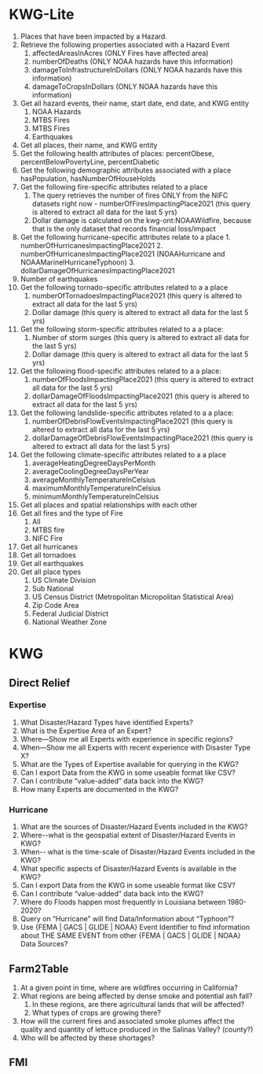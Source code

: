 # KWG-Lite
1. Places that have been impacted by a Hazard.
2. Retrieve the following properties associated with a Hazard Event  
    1. affectedAreasInAcres (ONLY Fires have affected area) 
    2. numberOfDeaths (ONLY NOAA hazards have this information)
    3. damageToInfrastructureInDollars (ONLY NOAA hazards have this information)
    4. damageToCropsInDollars (ONLY NOAA hazards have this information)
3. Get all hazard events, their name, start date, end date, and KWG entity
    1. NOAA Hazards
    2. MTBS Fires
    3. MTBS Fires
    4. Earthquakes
4. Get all places, their name, and KWG entity
5. Get the following health attributes of places: percentObese, percentBelowPovertyLine, percentDiabetic
6. Get the following demographic attributes associated with a place hasPopulation, hasNumberOfHouseHolds
7. Get the following fire-specific attributes related to a place
    1. The query retrieves the number of fires ONLY from the NIFC datasets right now - numberOfFiresImpactingPlace2021 (this query is altered to extract all data for the last 5 yrs)
    2. Dollar damage is calculated on the kwg-ont:NOAAWildfire, because that is the only dataset that records financial loss/impact
  8. Get the following hurricane-specific attributes relate to a place
    1. numberOfHurricanesImpactingPlace2021
    2. numberOfHurricanesImpactingPlace2021 (NOAAHurricane and NOAAMarinelHurricaneTyphoon)
    3. dollarDamageOfHurricanesImpactingPlace2021
9. Number of earthquakes
10. Get the following tornado-specific attributes related to a a place
    1. numberOfTornadoesImpactingPlace2021 (this query is altered to extract all data for the last 5 yrs)
    2. Dollar damage (this query is altered to extract all data for the last 5 yrs)
11. Get the following storm-specific attributes related to a a place:
    1. Number of storm surges (this query is altered to extract all data for the last 5 yrs)
    2. Dollar damage (this query is altered to extract all data for the last 5 yrs)
12. Get the following flood-specific attributes related to a a place:
    1. numberOfFloodsImpactingPlace2021 (this query is altered to extract all data for the last 5 yrs)
    2. dollarDamageOfFloodsImpactingPlace2021 (this query is altered to extract all data for the last 5 yrs)
13. Get the following landslide-specific attributes related to a a place:
    1. numberOfDebrisFlowEventsImpactingPlace2021 (this query is altered to extract all data for the last 5 yrs)
    2. dollarDamageOfDebrisFlowEventsImpactingPlace2021 (this query is altered to extract all data for the last 5 yrs)
14. Get the following climate-specific attributes related to a a place
    1. averageHeatingDegreeDaysPerMonth
    2. averageCoolingDegreeDaysPerYear
    3. averageMonthlyTemperatureInCelsius
    4. maximumMonthlyTemperatureInCelsius
    5. minimumMonthlyTemperatureInCelsius
15. Get all places and spatial relationships with each other
16. Get all fires and the type of Fire
    1. All
    2. MTBS fire
    3. NIFC Fire
17. Get all hurricanes
18. Get all tornadoes
19. Get all earthquakes
20. Get all place types
    1. US Climate Division
    2. Sub National
    3. US Census District (Metropolitan Micropolitan Statistical Area)
    4. Zip Code Area
    5. Federal Judicial District
    6. National Weather Zone

# KWG
## Direct Relief
### Expertise
1. What Disaster/Hazard Types have identified Experts?
2. What is the Expertise Area of an Expert?
3. Where—Show me all Experts with experience in specific regions?
4. When—Show me all Experts with recent experience with Disaster Type X?
5. What are the Types of Expertise available for querying in the KWG?
6. Can I export Data from the KWG in some useable format like CSV?
7. Can I contribute “value-added” data back into the KWG?
8. How many Experts are documented in the KWG?

### Hurricane
1. What are the sources of Disaster/Hazard Events included in the KWG?
2. Where--what is the geospatial extent of Disaster/Hazard Events in KWG?
3. When-- what is the time-scale of Disaster/Hazard Events included in the KWG?
4. What specific aspects of Disaster/Hazard Events is available in the KWG?
5. Can I export Data from the KWG in some useable format like CSV?
6. Can I contribute “value-added” data back into the KWG?
7. Where do Floods happen most frequently in Louisiana between 1980-2020?
8. Query on “Hurricane” will find Data/Information about “Typhoon”?
9. Use {FEMA | GACS | GLIDE | NOAA} Event Identifier to find information about THE SAME EVENT from  other {FEMA | GACS | GLIDE | NOAA} Data Sources?

## Farm2Table
1. At a given point in time, where are wildfires occurring in California?
2. What regions are being affected by dense smoke and potential ash fall?
    1. In these regions, are there agricultural lands that will be affected?
    2. What types of crops are growing there?
3. How will the current fires and associated smoke plumes affect the quality and quantity of lettuce produced in the Salinas Valley? (county?)
4. Who will be affected by these shortages?

## FMI
